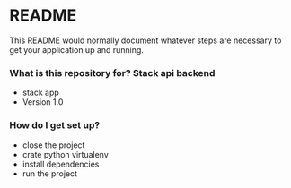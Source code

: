 # README #

This README would normally document whatever steps are necessary to get your application up and running.

### What is this repository for? Stack api backend ###

* stack app
* Version 1.0

### How do I get set up? ###

* close the project
* crate python virtualenv
* install dependencies
* run the project


